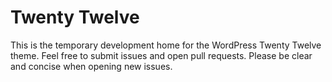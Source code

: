# Twenty Twelve

This is the temporary development home for the WordPress Twenty Twelve theme. Feel free to submit issues and open pull requests. Please be clear and concise when opening new issues.